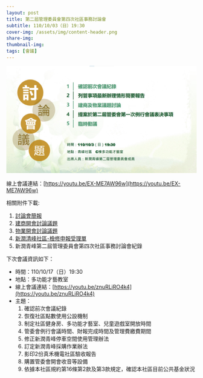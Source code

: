 ```yaml
---
layout: post
title: 第二屆管理委員會第四次社區事務討論會
subtitle: 110/10/03（日）19:30
cover-img: /assets/img/content-header.png
share-img: 
thumbnail-img:
tags: [會議]
---
```


![](../assets/post/20211003/ppt_01.jpg)

線上會議連結：[https://youtu.be/EX-ME7AW96w](https://youtu.be/EX-ME7AW96w)

相關附件下載:

1. [討論會簡報](../assets/post/20211003/1101003_01_討論會簡報.pdf)
2. [建商開會討論議題](../assets/post/20211003/1101003_02_建商開會討論議題.pdf)
3. [物業開會討論議題](../assets/post/20211003/1101003_03_物業開會討論議題.pdf)
5. [新潤清峰社區-檢修申報受理單](../assets/post/20211003/1101003_04_新潤清峰社區-檢修申報受理單.pdf)
6. 新潤青峰第二屆管理委員會第四次社區事務討論會紀錄

下次會議資訊如下：

- 時間：110/10/17（日）19:30
- 地點：多功能才藝教室
- 線上會議連結：[https://youtu.be/znuRLiRO4k4](https://youtu.be/znuRLiRO4k4)
- 主題：
    1. 確認前次會議紀錄
    2. 恢復社區點數使用公設機制
    3. 制定社區健身房、多功能才藝室、兒童遊戲室開放時間
    4. 管委會例行會議時間、財報完成時間及管理費繳費期間
    5. 修正新潤青峰停車空間使用管理辦法
    6. 訂定新潤青峰採購作業辦法
    7. 影印2份真禾機電社區驗收報告
    8. 購置管委會開會收音等設備
    9. 依據本社區規約第16條第2款及第3款規定，確認本社區目前公共基金狀況
